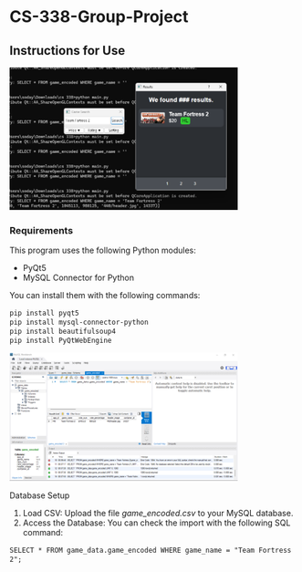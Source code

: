 # CS-338-Group-Project



## Instructions for Use
<img src="Program_success.png" alt="Program Image" width="400"/>

### Requirements
This program uses the following Python modules:
- PyQt5
- MySQL Connector for Python

You can install them with the following commands:
```
pip install pyqt5
pip install mysql-connector-python
pip install beautifulsoup4
pip install PyQtWebEngine
```

<img src="Database_success.png" alt="Database Image" width="400"/>

Database Setup
1. Load CSV:
  Upload the file *game_encoded.csv* to your MySQL database.
2. Access the Database:
  You can check the import with the following SQL command:
```
SELECT * FROM game_data.game_encoded WHERE game_name = "Team Fortress 2";
```
